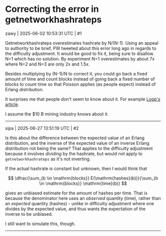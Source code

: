 # Correcting the error in getnetworkhashrateps

zawy | 2025-06-02 10:53:31 UTC | #1

Getnetworkhashrateps overestimates hashrate by N/(N-1). Using an appeal to authority to be brief, PW tweeted about this error long ago in regards to the difficulty adjustment. It would be good to fix it, being sure to disallow N=1 which has no solution. By experiment N=1 overestimates by about 7x where N=2 and N=3 are only 2x and 1.5x. 

Besides multiplying by (N-1)/N to correct it, you could go back a fixed amount of time and count blocks instead of going back a fixed number of blocks to count time so that Poisson applies (as people expect) instead of Erlang distribution.

It surprises me that people don't seem to know about it. For example [Lopp's article](https://x.com/lopp/status/1929376331579408712?t=kOHywCEIiuxxoeFQobip-w&s=19).

I assume the $10 B mining industry knows about it.

-------------------------

sipa | 2025-06-27 13:51:19 UTC | #2

Is this about the difference between the expected value of an Erlang distribution, and the inverse of the expected value of an inverse Erlang distribution not being the same? That applies to the difficulty adjustment because it involves *dividing* by the hashrate, but would not apply to `getnetworkhashrateps` as it's not inverting.

If the actual hashrate is constant but unknown, then I would think that

$$
\dfrac{\sum_{b \in \mathrm{blocks}} E(\mathrm{hashes}(b))}{\sum_{b \in \mathrm{blocks}} \mathrm{time}(b)}
$$

gives an unbiased estimate for the amount of hashes per time. That is because the denominator here uses an *observed* quantity (time), rather than an *expected* quantity (hashes) - unlike in difficulty adjustment where one divides by the expected value, and thus wants the expectation of the inverse to be unbiased.

I still want to simulate this, though.

-------------------------

